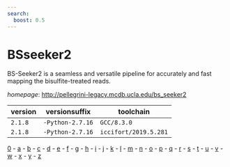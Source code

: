 ```yaml
---
search:
  boost: 0.5
---
```

# BSseeker2

BS-Seeker2 is a seamless and versatile pipeline for accurately and fast mapping the bisulfite-treated reads.

*homepage*: <http://pellegrini-legacy.mcdb.ucla.edu/bs_seeker2>

version | versionsuffix | toolchain
--------|---------------|----------
``2.1.8`` | ``-Python-2.7.16`` | ``GCC/8.3.0``
``2.1.8`` | ``-Python-2.7.16`` | ``iccifort/2019.5.281``

[0](../0/index.md) - [a](../a/index.md) - [b](../b/index.md) - [c](../c/index.md) - [d](../d/index.md) - [e](../e/index.md) - [f](../f/index.md) - [g](../g/index.md) - [h](../h/index.md) - [i](../i/index.md) - [j](../j/index.md) - [k](../k/index.md) - [l](../l/index.md) - [m](../m/index.md) - [n](../n/index.md) - [o](../o/index.md) - [p](../p/index.md) - [q](../q/index.md) - [r](../r/index.md) - [s](../s/index.md) - [t](../t/index.md) - [u](../u/index.md) - [v](../v/index.md) - [w](../w/index.md) - [x](../x/index.md) - [y](../y/index.md) - [z](../z/index.md)

